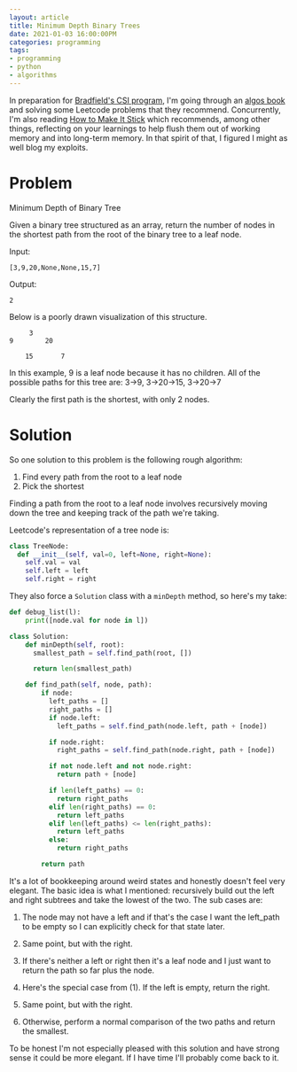 ```yaml
---
layout: article
title: Minimum Depth Binary Trees
date: 2021-01-03 16:00:00PM
categories: programming
tags:
- programming
- python
- algorithms
---
```


In preparation for [Bradfield's CSI program](https://bradfieldcs.com/csi), I'm going through an [algos book](https://bradfieldcs.com/algos/) and solving some Leetcode problems that they recommend. Concurrently, I'm also reading [How to Make It Stick](https://www.amazon.com/Make-Stick-Science-Successful-Learning/dp/0674729013) which recommends, among other things, reflecting on your learnings to help flush them out of working memory and into long-term memory. In that spirit of that, I figured I might as well blog my exploits.

# Problem
Minimum Depth of Binary Tree

Given a binary tree structured as an array, return the number of nodes in the shortest path from the root of the binary tree to a leaf node.

Input:
```
[3,9,20,None,None,15,7]
```

Output:
```
2
```

Below is a poorly drawn visualization of this structure.
```
     3
9        20

    15       7
```

In this example, 9 is a leaf node because it has no children. All of the possible paths for this tree are:
3->9,
3->20->15,
3->20->7

Clearly the first path is the shortest, with only 2 nodes.

# Solution

So one solution to this problem is the following rough algorithm:
1) Find every path from the root to a leaf node
2) Pick the shortest

Finding a path from the root to a leaf node involves recursively moving down the tree and keeping track of the path we're taking.

Leetcode's representation of a tree node is:

```python
class TreeNode:
  def __init__(self, val=0, left=None, right=None):
    self.val = val
    self.left = left
    self.right = right
```

They also force a `Solution` class with a `minDepth` method, so here's my take:

``` python
def debug_list(l):
    print([node.val for node in l])

class Solution:
    def minDepth(self, root):
      smallest_path = self.find_path(root, [])

      return len(smallest_path)

    def find_path(self, node, path):
        if node:
          left_paths = []
          right_paths = []
          if node.left:
            left_paths = self.find_path(node.left, path + [node])

          if node.right:
            right_paths = self.find_path(node.right, path + [node])

          if not node.left and not node.right:
            return path + [node]

          if len(left_paths) == 0:
            return right_paths
          elif len(right_paths) == 0:
            return left_paths
          elif len(left_paths) <= len(right_paths):
            return left_paths
          else:
            return right_paths

        return path
```

It's a lot of bookkeeping around weird states and honestly doesn't feel very elegant. The basic idea is what I mentioned: recursively build out the left and right subtrees and take the lowest of the two. The sub cases are:

1) The node may not have a left and if that's the case I want the left_path to be empty so I can explicitly check for that state later.

2) Same point, but with the right.

3) If there's neither a left or right then it's a leaf node and I just want to return the path so far plus the node.

4) Here's the special case from (1). If the left is empty, return the right.

5) Same point, but with the right.

6) Otherwise, perform a normal comparison of the two paths and return the smallest.

To be honest I'm not especially pleased with this solution and have strong sense it could be more elegant. If I have time I'll probably come back to it.

